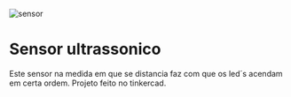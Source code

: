 ![sensor](https://user-images.githubusercontent.com/68570532/113374387-6a460e00-9343-11eb-8fee-8d3cf07db7c8.PNG)
# Sensor ultrassonico
 Este sensor na medida em que se distancia faz com que os led´s acendam em certa ordem. Projeto feito no tinkercad.
